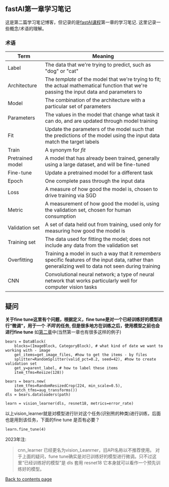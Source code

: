 ## fastAI第一章学习笔记

这是第二篇学习笔记博客，但记录的是[fastAI课程](https://course.fast.ai/)第一章的学习笔记.
这里记录一些概念/术语的理解。

### 术语

| Term | Meaning
| ---- | ----
|Label | The data that we're trying to predict, such as "dog" or "cat"
|Architecture | The _template_ of the model that we're trying to fit; the actual mathematical function that we're passing the input data and parameters to
|Model | The combination of the architecture with a particular set of parameters
|Parameters | The values in the model that change what task it can do, and are updated through model training
|Fit | Update the parameters of the model such that the predictions of the model using the input data match the target labels
|Train | A synonym for _fit_
|Pretrained model | A model that has already been trained, generally using a large dataset, and will be fine-tuned
|Fine-tune | Update a pretrained model for a different task
|Epoch | One complete pass through the input data
|Loss | A measure of how good the model is, chosen to drive training via SGD
|Metric | A measurement of how good the model is, using the validation set, chosen for human consumption
|Validation set | A set of data held out from training, used only for measuring how good the model is
|Training set | The data used for fitting the model; does not include any data from the validation set
|Overfitting | Training a model in such a way that it _remembers_ specific features of the input data, rather than generalizing well to data not seen during training
|CNN | Convolutional neural network; a type of neural network that works particularly well for computer vision tasks

## 疑问
**关于fine tune这里有个问题，根据定义，fine tune是对一个已经训练好的模型进行“微调”，用于一个 _不同_ 的任务, 但是很多地方在训练之后，使用模型之前也会进行fine tune**
 如[第二章](https://colab.research.google.com/github/fastai/fastbook/blob/master/02_production.ipynb)中(当然第一章也有很多这样的例子)

```
bears = DataBlock(
    blocks=(ImageBlock, CategoryBlock), # what kind of date we want to working with - image
    get_items=get_image_files, #how to get the items - by files
    splitter=RandomSplitter(valid_pct=0.2, seed=42), #how to create validation set
    get_y=parent_label, # how to label these items
    item_tfms=Resize(128))

bears = bears.new(
    item_tfms=RandomResizedCrop(224, min_scale=0.5),
    batch_tfms=aug_transforms())
dls = bears.dataloaders(path)

learn = vision_learner(dls, resnet18, metrics=error_rate)

```
以上vision_learner就是对模型进行针对这个任务(识别熊的种类)进行训练，后面也是用到该任务，下面的fine tune 是否有必要？
```
learn.fine_tune(4)
```

2023年注:
> cnn_learner 已经更名为vision_Leanrner，旧API名称以不推荐使用。
对于上面的疑问，fune tune确实是对已训练好的模型进行微调。只不过这里“已经训练好的模型”是 dls 套用 resnet18 它本身就可以看作一个预先训练好的模型。

[Back to contents page](index.md)
